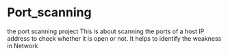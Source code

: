# Port_scanning
the port scanning project
This is about scanning the ports of a host IP address to check whether it is open or not. It helps to identify the weakness in Network
